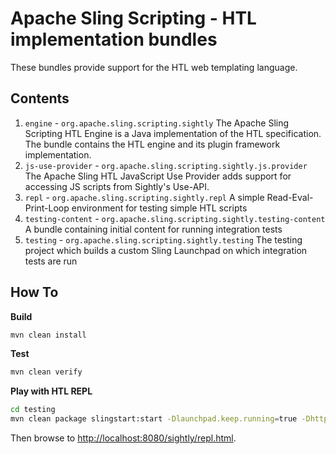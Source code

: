 Apache Sling Scripting - HTL implementation bundles
====
These bundles provide support for the HTL web templating language.

## Contents
1. `engine` - `org.apache.sling.scripting.sightly`
  The Apache Sling Scripting HTL Engine is a Java implementation of the HTL specification. The bundle contains the HTL 
  engine and its plugin framework implementation.
2. `js-use-provider` - `org.apache.sling.scripting.sightly.js.provider`
  The Apache Sling HTL JavaScript Use Provider adds support for accessing JS scripts from Sightly's Use-API.
3. `repl` - `org.apache.sling.scripting.sightly.repl`
  A simple Read-Eval-Print-Loop environment for testing simple HTL scripts
4. `testing-content` - `org.apache.sling.scripting.sightly.testing-content`
  A bundle containing initial content for running integration tests
5. `testing` - `org.apache.sling.scripting.sightly.testing`
  The testing project which builds a custom Sling Launchpad on which integration tests are run
  
## How To

**Build**
```bash
mvn clean install
```

**Test**
```bash
mvn clean verify
```

**Play with HTL REPL**
```bash
cd testing
mvn clean package slingstart:start -Dlaunchpad.keep.running=true -Dhttp.port=8080
```
Then browse to [http://localhost:8080/sightly/repl.html](http://localhost:8080/sightly/repl.html).
 
